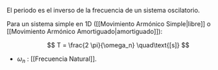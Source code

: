 
El periodo es el inverso de la frecuencia de un sistema oscilatorio.

Para un sistema simple en 1D ([[Movimiento Armónico Simple|libre]] o [[Movimiento Armónico Amortiguado|amortiguado]]):

$$
	T = \frac{2 \pi}{\omega_n} \quad\text{[s]}
$$
- $\omega _n$ : [[Frecuencia Natural]].

